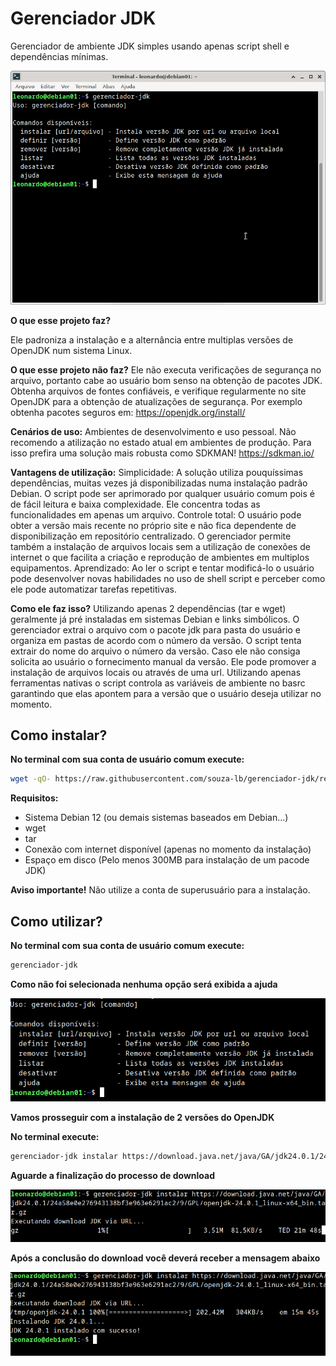 <h1>Gerenciador JDK</h1>

Gerenciador de ambiente JDK simples usando apenas script shell e dependências mínimas.

![Tela principal gerenciador-jdk](/imagens/tela-principal.png)  

<b>O que esse projeto faz?</b>

Ele padroniza a instalação e a alternância entre multiplas versões de OpenJDK num sistema Linux.

<b>O que esse projeto não faz?</b>
Ele não executa verificações de segurança no arquivo, portanto cabe ao usuário bom senso na obtenção de pacotes JDK.
Obtenha arquivos de fontes confiáveis, e verifique regularmente no site OpenJDK para a obtenção de atualizações de segurança.
Por exemplo obtenha pacotes seguros em: https://openjdk.org/install/

<b>Cenários de uso:</b>
Ambientes de desenvolvimento e uso pessoal. Não recomendo a atilização no estado atual em ambientes de produção. Para isso prefira uma
solução mais robusta como SDKMAN! https://sdkman.io/

<b> Vantagens de utilização:</b>
Simplicidade: A solução utiliza pouquíssimas dependências, muitas vezes já disponibilizadas numa instalação padrão Debian. O script pode
ser aprimorado por qualquer usuário comum pois é de fácil leitura e baixa complexidade. Ele concentra todas as funcionalidades em apenas 
um arquivo.
Controle total: O usuário pode obter a versão mais recente no próprio site e não fica dependente de disponibilização em repositório
centralizado. O gerenciador permite também a instalação de arquivos locais sem a utilização de conexões de internet o que facilita a criação
e reprodução de ambientes em multiplos equipamentos.
Aprendizado: Ao ler o script e tentar modificá-lo o usuário pode desenvolver novas habilidades no uso de shell script e perceber como ele pode automatizar
tarefas repetitivas.

<b> Como ele faz isso?</b>
Utilizando apenas 2 dependências (tar e wget) geralmente já pré instaladas em sistemas Debian e links simbólicos. O gerenciador
extrai o arquivo com o pacote jdk para pasta do usuário e organiza em pastas de acordo com o número da versão.  O script tenta 
extrair do nome do arquivo o número da versão. Caso ele não consiga solicita ao usuário o fornecimento manual da versão.
Ele pode promover a instalação de arquivos locais ou através de uma url. Utilizando apenas ferramentas nativas o script controla as 
variáveis de ambiente no basrc garantindo que elas apontem para a versão que o usuário deseja utilizar no momento.

<h2>Como instalar?</h2>

<b>No terminal com sua conta de usuário comum execute:</b>

```bash
wget -qO- https://raw.githubusercontent.com/souza-lb/gerenciador-jdk/refs/heads/main/instalar | bash
```
<b> Requisitos:</b>
* Sistema Debian 12 (ou demais sistemas baseados em Debian...)
* wget
* tar
* Conexão com internet disponível (apenas no momento da instalação)
* Espaço em disco (Pelo menos 300MB para instalação de um pacode JDK)

<b> Aviso importante!</b>
Não utilize a conta de superusuário para a instalação.

<h2>Como utilizar?</h2>

<b>No terminal com sua conta de usuário comum execute:</b>

```bash
gerenciador-jdk
```

<b>Como não foi selecionada nenhuma opção será exibida a ajuda</b>

![Tela ajuda](/imagens/tela-ajuda.png)  

<b>Vamos prosseguir com a instalação de 2 versões do OpenJDK</b>

<b>No terminal execute:</b>

```bash
gerenciador-jdk instalar https://download.java.net/java/GA/jdk24.0.1/24a58e0e276943138bf3e963e6291ac2/9/GPL/openjdk-24.0.1_linux-x64_bin.tar.gz
```
<b>Aguarde a finalização do processo de download</b>

![Tela download](/imagens/tela-download.png)

<b>Após a conclusão do download você deverá receber a mensagem abaixo</b>

![Tela sucesso instalação](/imagens/tela-sucesso-download.png)

